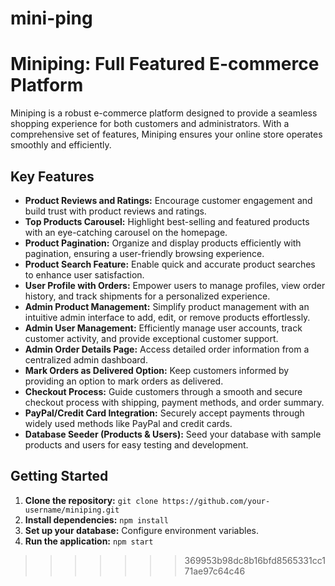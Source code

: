 # mini-ping

# Miniping: Full Featured E-commerce Platform

Miniping is a robust e-commerce platform designed to provide a seamless shopping experience for both customers and administrators. With a comprehensive set of features, Miniping ensures your online store operates smoothly and efficiently.

## Key Features

- **Product Reviews and Ratings:** Encourage customer engagement and build trust with product reviews and ratings.
- **Top Products Carousel:** Highlight best-selling and featured products with an eye-catching carousel on the homepage.
- **Product Pagination:** Organize and display products efficiently with pagination, ensuring a user-friendly browsing experience.
- **Product Search Feature:** Enable quick and accurate product searches to enhance user satisfaction.
- **User Profile with Orders:** Empower users to manage profiles, view order history, and track shipments for a personalized experience.
- **Admin Product Management:** Simplify product management with an intuitive admin interface to add, edit, or remove products effortlessly.
- **Admin User Management:** Efficiently manage user accounts, track customer activity, and provide exceptional customer support.
- **Admin Order Details Page:** Access detailed order information from a centralized admin dashboard.
- **Mark Orders as Delivered Option:** Keep customers informed by providing an option to mark orders as delivered.
- **Checkout Process:** Guide customers through a smooth and secure checkout process with shipping, payment methods, and order summary.
- **PayPal/Credit Card Integration:** Securely accept payments through widely used methods like PayPal and credit cards.
- **Database Seeder (Products & Users):** Seed your database with sample products and users for easy testing and development.

## Getting Started

1. **Clone the repository:** `git clone https://github.com/your-username/miniping.git`
2. **Install dependencies:** `npm install`
3. **Set up your database:** Configure environment variables.
4. **Run the application:** `npm start`
>>>>>>> 369953b98dc8b16bfd8565331cc171ae97c64c46
